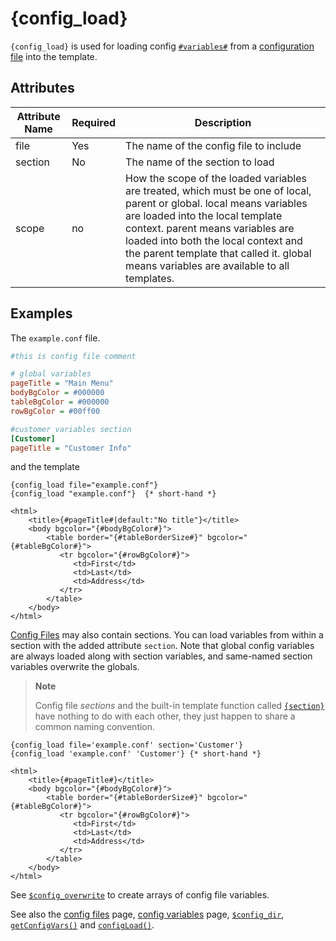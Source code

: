 # {config_load}

`{config_load}` is used for loading config
[`#variables#`](#language.config.variables) from a [configuration file](#config.files) into the template.

## Attributes

| Attribute Name | Required | Description                                                                                                                                                                                                                                                                                                                     |
|----------------|----------|---------------------------------------------------------------------------------------------------------------------------------------------------------------------------------------------------------------------------------------------------------------------------------------------------------------------------------|
| file           | Yes      | The name of the config file to include                                                                                                                                                                                                                                                                                          |
| section        | No       | The name of the section to load                                                                                                                                                                                                                                                                                                 |
| scope          | no       | How the scope of the loaded variables are treated, which must be one of local, parent or global. local means variables are loaded into the local template context. parent means variables are loaded into both the local context and the parent template that called it. global means variables are available to all templates. |


## Examples

The `example.conf` file.

```ini
#this is config file comment

# global variables
pageTitle = "Main Menu"
bodyBgColor = #000000
tableBgColor = #000000
rowBgColor = #00ff00

#customer variables section
[Customer]
pageTitle = "Customer Info"
```
      
and the template

```smarty
{config_load file="example.conf"}
{config_load "example.conf"}  {* short-hand *}

<html>
    <title>{#pageTitle#|default:"No title"}</title>
    <body bgcolor="{#bodyBgColor#}">
        <table border="{#tableBorderSize#}" bgcolor="{#tableBgColor#}">
           <tr bgcolor="{#rowBgColor#}">
              <td>First</td>
              <td>Last</td>
              <td>Address</td>
           </tr>
        </table>
    </body>
</html>
```
      
[Config Files](#config.files) may also contain sections. You can load
variables from within a section with the added attribute `section`. Note
that global config variables are always loaded along with section
variables, and same-named section variables overwrite the globals.

> **Note**
>
> Config file *sections* and the built-in template function called
> [`{section}`](language-function-section.md) have nothing to do with each
> other, they just happen to share a common naming convention.

```smarty
{config_load file='example.conf' section='Customer'}
{config_load 'example.conf' 'Customer'} {* short-hand *}

<html>
    <title>{#pageTitle#}</title>
    <body bgcolor="{#bodyBgColor#}">
        <table border="{#tableBorderSize#}" bgcolor="{#tableBgColor#}">
           <tr bgcolor="{#rowBgColor#}">
              <td>First</td>
              <td>Last</td>
              <td>Address</td>
           </tr>
        </table>
    </body>
</html>
```

See [`$config_overwrite`](../../programmers/api-variables/variable-config-overwrite.md) to create arrays
of config file variables.

See also the [config files](../config-files.md) page, [config variables](../language-variables/language-config-variables.md) page,
[`$config_dir`](../../programmers/api-variables/variable-config-dir.md),
[`getConfigVars()`](../../programmers/api-functions/api-get-config-vars.md) and
[`configLoad()`](../../programmers/api-functions/api-config-load.md).
